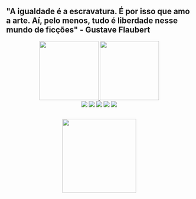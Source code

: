 ## "A igualdade é a escravatura. É por isso que amo a arte. Aí, pelo menos, tudo é liberdade nesse mundo de ficções" - Gustave Flaubert
  <div align="center">
    <a href="https://github.com/Gabriel0018">
    <img height="160em" src="https://static.vecteezy.com/ti/vetor-gratis/p3/4235208-personagem-fofo-professor-de-desenho-animado-vetor.jpg">
    <img height="160em" src="https://github-readme-stats.vercel.app/api?username=Gabriel0018&show_icons=true&theme=vue&include_all_commits=true&count_private=true">  


    
  <div> 
  <a href="https://www.linkedin.com/in/gabriel-madureira-5209a01b7/" target="_blank"><img src="https://img.shields.io/badge/LinkedIn-0077B5?style=for-the-badge&logo=linkedin&logoColor=white" target="_blank"></a>
  <a href="https://www.facebook.com/profile.php?id=100011463878716" target="_blank"><img src="https://img.shields.io/badge/Facebook-1877F2?style=for-the-badge&logo=facebook&logoColor=white" target="_blank"></a>
  <a href="mailto:gabrielmadureira9@gmail.com" target="_blank"><img src="https://img.shields.io/badge/Gmail-D14836?style=for-the-badge&logo=gmail&logoColor=white" target="_blank"></a>
  <a href="https://www.instagram.com/gabrielmadureira9/" target="_blank"><img src="https://img.shields.io/badge/Instagram-E4405F?style=for-the-badge&logo=instagram&logoColor=white" target="_blank"></a>
  <a href="https://discord.gg/PkSAGF2X" target ="_blank"><img src="https://img.shields.io/badge/Discord-7289DA?style=for-the-badge&logo=discord&logoColor=white" target ="_blank"></a>
    
##
  <div align="center">
    <a href="https://github.com/Gabriel0018/Sistemas-de-Informacao-UFRRJ"><img height="200em" src="https://media-exp1.licdn.com/dms/image/C4E16AQFeDhzYAt0bDQ/profile-displaybackgroundimage-shrink_350_1400/0/1631402629457?e=1645660800&v=beta&t=6aWriPmJqhQdXgKhXsOrqhLDOUIdGsZO9HHa6unjtsU">
  

